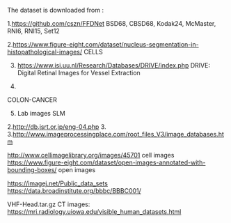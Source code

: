 The dataset is downloaded from : 

1.https://github.com/cszn/FFDNet
BSD68, CBSD68, Kodak24, McMaster, RNI6, RNI15, Set12

2.https://www.figure-eight.com/dataset/nucleus-segmentation-in-histopathological-images/
CELLS

3. https://www.isi.uu.nl/Research/Databases/DRIVE/index.php
DRIVE: Digital Retinal Images for Vessel Extraction

4. 
COLON-CANCER

5. Lab images
SLM 

2.http://db.jsrt.or.jp/eng-04.php
3.
3.http://www.imageprocessingplace.com/root_files_V3/image_databases.htm

http://www.cellimagelibrary.org/images/45701   cell images
https://www.figure-eight.com/dataset/open-images-annotated-with-bounding-boxes/ open images 

https://imagej.net/Public_data_sets
https://data.broadinstitute.org/bbbc/BBBC001/

VHF-Head.tar.gz CT images: https://mri.radiology.uiowa.edu/visible_human_datasets.html